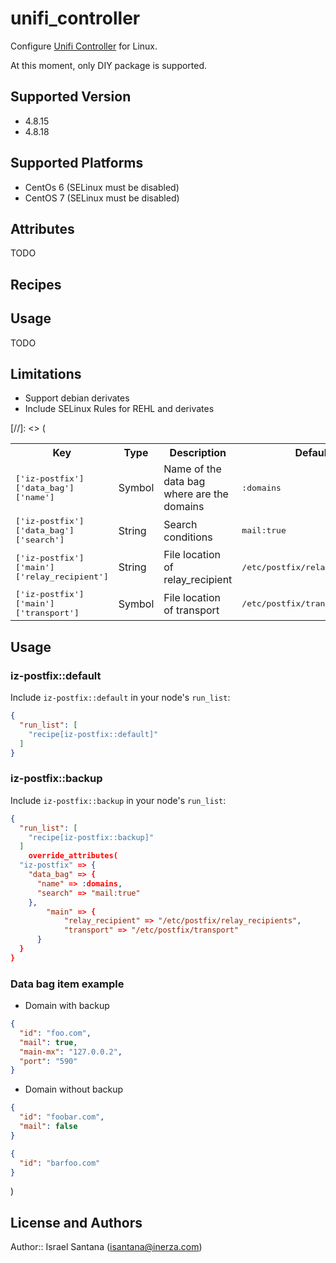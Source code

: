 # unifi_controller

Configure [Unifi Controller](https://www.ubnt.com/enterprise/software/) for Linux.

At this moment, only DIY package is supported.

## Supported Version

* 4.8.15
* 4.8.18

## Supported Platforms

* CentOs 6 (SELinux must be disabled)
* CentOS 7 (SELinux must be disabled)

## Attributes

TODO

## Recipes

## Usage

TODO

## Limitations
* Support debian derivates 
* Include SELinux Rules for REHL and derivates

[//]: <> (<table>
  <tr>
    <th>Key</th>
    <th>Type</th>
    <th>Description</th>
    <th>Default</th>
  </tr>
  <tr>
    <td><tt>['iz-postfix']['data_bag']['name']</tt></td>
    <td>Symbol</td>
    <td>Name of the data bag where are the domains</td>
    <td><tt>:domains</tt></td>
  </tr>
  <tr>
    <td><tt>['iz-postfix']['data_bag']['search']</tt></td>
    <td>String</td>
    <td>Search conditions</td>
    <td><tt>mail:true</tt></td>
  </tr>
  <tr>
    <td><tt>['iz-postfix']['main']['relay_recipient']</tt></td>
    <td>String</td>
    <td>File location of relay_recipient</td>
    <td><tt>/etc/postfix/relay_recipients</tt></td>
  </tr>
  <tr>
    <td><tt>['iz-postfix']['main']['transport']</tt></td>
    <td>Symbol</td>
    <td>File location of transport</td>
    <td><tt>/etc/postfix/transport</tt></td>
  </tr>
</table>

## Usage

### iz-postfix::default

Include `iz-postfix::default` in your node's `run_list`:

```json
{
  "run_list": [
    "recipe[iz-postfix::default]"
  ]
}
```
### iz-postfix::backup

Include `iz-postfix::backup` in your node's `run_list`:

```json
{
  "run_list": [
    "recipe[iz-postfix::backup]"
  ]
	override_attributes(
  "iz-postfix" => {
    "data_bag" => {
      "name" => :domains,
      "search" => "mail:true"
    },
		"main" => {
			"relay_recipient" => "/etc/postfix/relay_recipients",
			"transport" => "/etc/postfix/transport"
      }
  }
}
```

### Data bag item example

* Domain with backup
```json
{
  "id": "foo.com",
  "mail": true,
  "main-mx": "127.0.0.2",
  "port": "590"
}
```
* Domain without backup
```json
{
  "id": "foobar.com",
  "mail": false
}
```

```json
{
  "id": "barfoo.com"
}
```
)
## License and Authors

Author:: Israel Santana (isantana@inerza.com)

